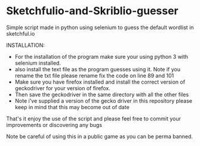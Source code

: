 # Sketchfulio-and-Skriblio-guesser
Simple script made in python using selenium to guess the default wordlist in sketchful.io

INSTALLATION:
- For the installation of the program make sure your using python 3 with selenium installed.
- also install the text file as the program guesses using it. Note if you rename the txt file please rename fix the code on line 89 and 101 
- Make sure you have firefox installed and install the correct version of geckodriver for your version of firefox.
- Then save the geckodriver in the same directory with all the other files 
- Note i've supplied a version of the gecko driver in this repository please keep in mind that this may become out of date

That's it enjoy the use of the script and please feel free to commit your improvements or discovering any bugs

Note be careful of using this in a public game as you can be perma banned.
